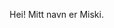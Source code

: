 Hei! Mitt navn er Miski.
<!--
**Miskialii/Miskialii** is a ✨ _special_ ✨ repository because its `README.md` (this file) appears on your GitHub profile.

msiksimsiskis
